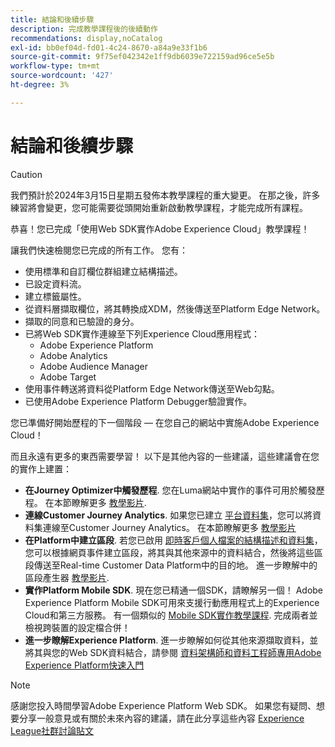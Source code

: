 ```yaml
---
title: 結論和後續步驟
description: 完成教學課程後的後續動作
recommendations: display,noCatalog
exl-id: bb0ef04d-fd01-4c24-8670-a84a9e33f1b6
source-git-commit: 9f75ef042342e1ff9db6039e722159ad96ce5e5b
workflow-type: tm+mt
source-wordcount: '427'
ht-degree: 3%

---
```


# 結論和後續步驟


>[!CAUTION]
>
>我們預計於2024年3月15日星期五發佈本教學課程的重大變更。 在那之後，許多練習將會變更，您可能需要從頭開始重新啟動教學課程，才能完成所有課程。

恭喜！您已完成「使用Web SDK實作Adobe Experience Cloud」教學課程！

讓我們快速檢閱您已完成的所有工作。 您有：

* 使用標準和自訂欄位群組建立結構描述。
* 已設定資料流。
* 建立標籤屬性。
* 從資料層擷取欄位，將其轉換成XDM，然後傳送至Platform Edge Network。
* 擷取的同意和已驗證的身分。
* 已將Web SDK實作連線至下列Experience Cloud應用程式：
   * Adobe Experience Platform
   * Adobe Analytics
   * Adobe Audience Manager
   * Adobe Target
* 使用事件轉送將資料從Platform Edge Network傳送至Web勾點。
* 已使用Adobe Experience Platform Debugger驗證實作。

您已準備好開始歷程的下一個階段 — 在您自己的網站中實施Adobe Experience Cloud！

而且永遠有更多的東西需要學習！ 以下是其他內容的一些建議，這些建議會在您的實作上建置：


* **在Journey Optimizer中觸發歷程**. 您在Luma網站中實作的事件可用於觸發歷程。 在本節瞭解更多 [教學影片](https://experienceleague.adobe.com/docs/journey-optimizer-learn/tutorials/create-journeys/use-case-transactional-journey.html).
* **連線Customer Journey Analytics**. 如果您已建立 [平台資料集](setup-experience-platform.md)，您可以將資料集連線至Customer Journey Analytics。 在本節瞭解更多 [教學影片](https://experienceleague.adobe.com/docs/customer-journey-analytics-learn/tutorials/connecting-customer-journey-analytics-to-data-sources-in-platform.html)
* **在Platform中建立區段**. 若您已啟用 [即時客戶個人檔案的結構描述和資料集](setup-experience-platform.md)，您可以根據網頁事件建立區段，將其與其他來源中的資料結合，然後將這些區段傳送至Real-time Customer Data Platform中的目的地。 進一步瞭解中的區段產生器 [教學影片](https://experienceleague.adobe.com/docs/platform-learn/tutorials/segments/create-segments.html).
* **實作Platform Mobile SDK**. 現在您已精通一個SDK，請瞭解另一個！ Adobe Experience Platform Mobile SDK可用來支援行動應用程式上的Experience Cloud和第三方服務。 有一個類似的 [Mobile SDK實作教學課程](https://experienceleague.adobe.com/docs/platform-learn/implement-mobile-sdk/overview.html). 完成兩者並檢視跨裝置的設定檔合併！
* **進一步瞭解Experience Platform**. 進一步瞭解如何從其他來源擷取資料，並將其與您的Web SDK資料結合，請參閱 [資料架構師和資料工程師專用Adobe Experience Platform快速入門](https://experienceleague.adobe.com/docs/platform-learn/getting-started-for-data-architects-and-data-engineers/overview.html)


>[!NOTE]
>
>感謝您投入時間學習Adobe Experience Platform Web SDK。 如果您有疑問、想要分享一般意見或有關於未來內容的建議，請在此分享這些內容 [Experience League社群討論貼文](https://experienceleaguecommunities.adobe.com/t5/adobe-experience-platform-launch/tutorial-discussion-implement-adobe-experience-cloud-with-web/td-p/444996)
